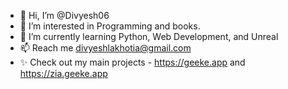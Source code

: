 - 👋 Hi, I’m @Divyesh06
- 👀 I’m interested in Programming and books.
- 🌱 I’m currently learning Python, Web Development, and Unreal
- 📫 Reach me divyeshlakhotia@gmail.com
- ✨ Check out my main projects - https://geeke.app and https://zia.geeke.app

<!---
Divyesh06/Divyesh06 is a ✨ special ✨ repository because its `README.md` (this file) appears on your GitHub profile.
You can click the Preview link to take a look at your changes.
--->
